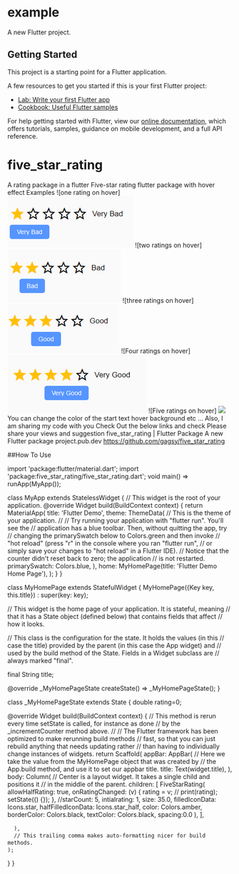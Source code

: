 # example

A new Flutter project.

## Getting Started

This project is a starting point for a Flutter application.

A few resources to get you started if this is your first Flutter project:

- [Lab: Write your first Flutter app](https://flutter.dev/docs/get-started/codelab)
- [Cookbook: Useful Flutter samples](https://flutter.dev/docs/cookbook)

For help getting started with Flutter, view our
[online documentation](https://flutter.dev/docs), which offers tutorials,
samples, guidance on mobile development, and a full API reference.

# five_star_rating
A rating package in a flutter
Five-star rating flutter package with hover effect
Examples
![one rating on hover]
<img src="https://raw.githubusercontent.com/gagsy/five_star_rating/master/vbadrating.png">
![two ratings on hover]
<img src="https://raw.githubusercontent.com/gagsy/five_star_rating/master/badrating.png">
![three ratings on hover]
<img src="https://raw.githubusercontent.com/gagsy/five_star_rating/master/goodrating.png">
![Four ratings on hover]
<img src="https://raw.githubusercontent.com/gagsy/five_star_rating/master/vgoodrating.png">
![Five ratings on hover]
<img src="https://raw.githubusercontent.com/gagsy/five_star_rating/master/excellect.png">
You can change the color of the start text hover background etc …
Also, I am sharing my code with you
Check Out the below links and check Please share your views and suggestion
five_star_rating | Flutter Package
A new Flutter package project.pub.dev
https://github.com/gagsy/five_star_rating 

##How To Use

import 'package:flutter/material.dart';
import 'package:five_star_rating/five_star_rating.dart';
void main() => runApp(MyApp());

class MyApp extends StatelessWidget {
  // This widget is the root of your application.
  @override
  Widget build(BuildContext context) {
    return MaterialApp(
      title: 'Flutter Demo',
      theme: ThemeData(
        // This is the theme of your application.
        //
        // Try running your application with "flutter run". You'll see the
        // application has a blue toolbar. Then, without quitting the app, try
        // changing the primarySwatch below to Colors.green and then invoke
        // "hot reload" (press "r" in the console where you ran "flutter run",
        // or simply save your changes to "hot reload" in a Flutter IDE).
        // Notice that the counter didn't reset back to zero; the application
        // is not restarted.
        primarySwatch: Colors.blue,
      ),
      home: MyHomePage(title: 'Flutter Demo Home Page'),
    );
  }
}

class MyHomePage extends StatefulWidget {
  MyHomePage({Key key, this.title}) : super(key: key);

  // This widget is the home page of your application. It is stateful, meaning
  // that it has a State object (defined below) that contains fields that affect
  // how it looks.

  // This class is the configuration for the state. It holds the values (in this
  // case the title) provided by the parent (in this case the App widget) and
  // used by the build method of the State. Fields in a Widget subclass are
  // always marked "final".

  final String title;

  @override
  _MyHomePageState createState() => _MyHomePageState();
}

class _MyHomePageState extends State<MyHomePage> {
  double rating=0;


  @override
  Widget build(BuildContext context) {
    // This method is rerun every time setState is called, for instance as done
    // by the _incrementCounter method above.
    //
    // The Flutter framework has been optimized to make rerunning build methods
    // fast, so that you can just rebuild anything that needs updating rather
    // than having to individually change instances of widgets.
    return Scaffold(
      appBar: AppBar(
        // Here we take the value from the MyHomePage object that was created by
        // the App.build method, and use it to set our appbar title.
        title: Text(widget.title),
      ),
      body: Column(
        // Center is a layout widget. It takes a single child and positions it
        // in the middle of the parent.
        children: <Widget>[
          FiveStarRating(
          allowHalfRating: true,
          onRatingChanged: (v) {
            rating = v;
           // print(rating);
            setState(() {});
          },
          //starCount: 5,
          intialrating: 1,
          size: 35.0,
          filledIconData: Icons.star,
          halfFilledIconData: Icons.star_half,
          color: Colors.amber,
          borderColor: Colors.black,
          textColor: Colors.black,
          spacing:0.0
        ),
        ],
       
      ),
      // This trailing comma makes auto-formatting nicer for build methods.
    );
  }
}

  
